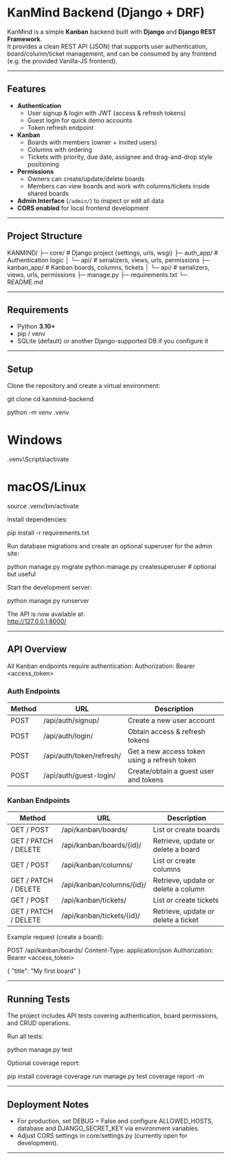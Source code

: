 # KanMind Backend (Django + DRF)

KanMind is a simple **Kanban** backend built with **Django** and **Django REST Framework**.  
It provides a clean REST API (JSON) that supports user authentication, board/column/ticket
management, and can be consumed by any frontend (e.g. the provided Vanilla-JS frontend).

---

## Features
- **Authentication**
  - User signup & login with JWT (access & refresh tokens)
  - Guest login for quick demo accounts
  - Token refresh endpoint
- **Kanban**
  - Boards with members (owner + invited users)
  - Columns with ordering
  - Tickets with priority, due date, assignee and drag-and-drop style positioning
- **Permissions**
  - Owners can create/update/delete boards
  - Members can view boards and work with columns/tickets inside shared boards
- **Admin Interface** (`/admin/`) to inspect or edit all data
- **CORS enabled** for local frontend development

---

## Project Structure
KANMIND/
├─ core/                 # Django project (settings, urls, wsgi)
├─ auth_app/             # Authentication logic
│   └─ api/              # serializers, views, urls, permissions
├─ kanban_app/           # Kanban boards, columns, tickets
│   └─ api/              # serializers, views, urls, permissions
├─ manage.py
├─ requirements.txt
└─ README.md

---

## Requirements
- Python **3.10+**
- pip / venv
- SQLite (default) or another Django-supported DB if you configure it

---

## Setup

Clone the repository and create a virtual environment:

git clone 
cd kanmind-backend

python -m venv .venv
# Windows
.venv\Scripts\activate
# macOS/Linux
source .venv/bin/activate

Install dependencies:

pip install -r requirements.txt

Run database migrations and create an optional superuser for the admin site:

python manage.py migrate
python manage.py createsuperuser   # optional but useful

Start the development server:

python manage.py runserver

The API is now available at:  
http://127.0.0.1:8000/

---

## API Overview

All Kanban endpoints require authentication:
Authorization: Bearer <access_token>

### Auth Endpoints
Method | URL | Description
------ | --- | -----------
POST | /api/auth/signup/ | Create a new user account
POST | /api/auth/login/ | Obtain access & refresh tokens
POST | /api/auth/token/refresh/ | Get a new access token using a refresh token
POST | /api/auth/guest-login/ | Create/obtain a guest user and tokens

### Kanban Endpoints
Method | URL | Description
------ | --- | -----------
GET / POST | /api/kanban/boards/ | List or create boards
GET / PATCH / DELETE | /api/kanban/boards/{id}/ | Retrieve, update or delete a board
GET / POST | /api/kanban/columns/ | List or create columns
GET / PATCH / DELETE | /api/kanban/columns/{id}/ | Retrieve, update or delete a column
GET / POST | /api/kanban/tickets/ | List or create tickets
GET / PATCH / DELETE | /api/kanban/tickets/{id}/ | Retrieve, update or delete a ticket

Example request (create a board):

POST /api/kanban/boards/
Content-Type: application/json
Authorization: Bearer <access_token>

{ "title": "My first board" }

---

## Running Tests

The project includes API tests covering authentication, board permissions,
and CRUD operations.

Run all tests:

python manage.py test

Optional coverage report:

pip install coverage
coverage run manage.py test
coverage report -m

---

## Deployment Notes
- For production, set DEBUG = False and configure
  ALLOWED_HOSTS, database and DJANGO_SECRET_KEY via environment variables.
- Adjust CORS settings in core/settings.py (currently open for development).

---

